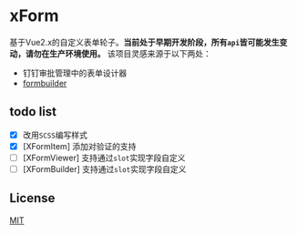 # xForm
基于Vue2.x的自定义表单轮子。**当前处于早期开发阶段，所有`api`皆可能发生变动，请勿在生产环境使用。** 该项目灵感来源于以下两处：
- 钉钉审批管理中的表单设计器
- [formbuilder](https://github.com/dobtco/formbuilder)

## todo list
- [x] 改用`SCSS`编写样式
- [x] [XFormItem] 添加对验证的支持
- [ ] [XFormViewer] 支持通过`slot`实现字段自定义
- [ ] [XFormBuilder] 支持通过`slot`实现字段自定义

## License
[MIT](LICENSE)